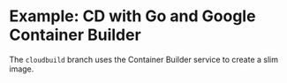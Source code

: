 # Example: CD with Go and Google Container Builder

The `cloudbuild` branch uses the Container Builder service to create a
slim image.

